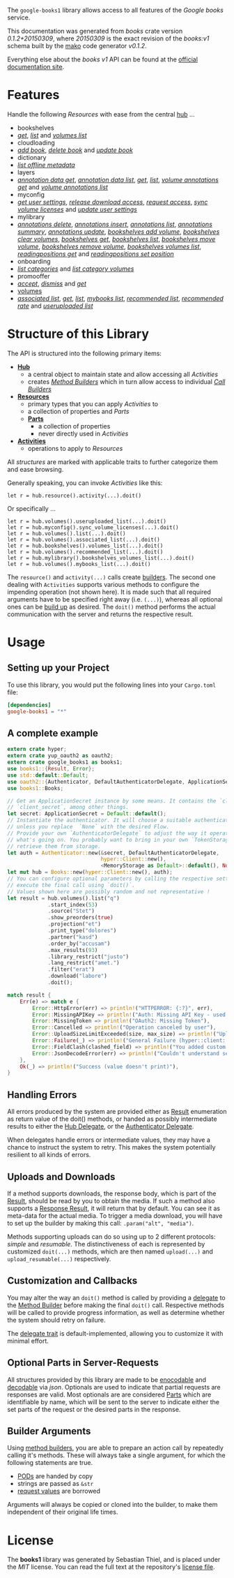 <!---
DO NOT EDIT !
This file was generated automatically from 'src/mako/api/README.md.mako'
DO NOT EDIT !
-->
The `google-books1` library allows access to all features of the *Google books* service.

This documentation was generated from *books* crate version *0.1.2+20150309*, where *20150309* is the exact revision of the *books:v1* schema built by the [mako](http://www.makotemplates.org/) code generator *v0.1.2*.

Everything else about the *books* *v1* API can be found at the
[official documentation site](https://developers.google.com/books/docs/v1/getting_started).
# Features

Handle the following *Resources* with ease from the central [hub](http://byron.github.io/google-apis-rs/google-books1/struct.Books.html) ... 

* bookshelves
 * [*get*](http://byron.github.io/google-apis-rs/google-books1/struct.BookshelveGetCall.html), [*list*](http://byron.github.io/google-apis-rs/google-books1/struct.BookshelveListCall.html) and [*volumes list*](http://byron.github.io/google-apis-rs/google-books1/struct.BookshelveVolumeListCall.html)
* cloudloading
 * [*add book*](http://byron.github.io/google-apis-rs/google-books1/struct.CloudloadingAddBookCall.html), [*delete book*](http://byron.github.io/google-apis-rs/google-books1/struct.CloudloadingDeleteBookCall.html) and [*update book*](http://byron.github.io/google-apis-rs/google-books1/struct.CloudloadingUpdateBookCall.html)
* dictionary
 * [*list offline metadata*](http://byron.github.io/google-apis-rs/google-books1/struct.DictionaryListOfflineMetadataCall.html)
* layers
 * [*annotation data get*](http://byron.github.io/google-apis-rs/google-books1/struct.LayerAnnotationDataGetCall.html), [*annotation data list*](http://byron.github.io/google-apis-rs/google-books1/struct.LayerAnnotationDataListCall.html), [*get*](http://byron.github.io/google-apis-rs/google-books1/struct.LayerGetCall.html), [*list*](http://byron.github.io/google-apis-rs/google-books1/struct.LayerListCall.html), [*volume annotations get*](http://byron.github.io/google-apis-rs/google-books1/struct.LayerVolumeAnnotationGetCall.html) and [*volume annotations list*](http://byron.github.io/google-apis-rs/google-books1/struct.LayerVolumeAnnotationListCall.html)
* myconfig
 * [*get user settings*](http://byron.github.io/google-apis-rs/google-books1/struct.MyconfigGetUserSettingCall.html), [*release download access*](http://byron.github.io/google-apis-rs/google-books1/struct.MyconfigReleaseDownloadAccesCall.html), [*request access*](http://byron.github.io/google-apis-rs/google-books1/struct.MyconfigRequestAccesCall.html), [*sync volume licenses*](http://byron.github.io/google-apis-rs/google-books1/struct.MyconfigSyncVolumeLicenseCall.html) and [*update user settings*](http://byron.github.io/google-apis-rs/google-books1/struct.MyconfigUpdateUserSettingCall.html)
* mylibrary
 * [*annotations delete*](http://byron.github.io/google-apis-rs/google-books1/struct.MylibraryAnnotationDeleteCall.html), [*annotations insert*](http://byron.github.io/google-apis-rs/google-books1/struct.MylibraryAnnotationInsertCall.html), [*annotations list*](http://byron.github.io/google-apis-rs/google-books1/struct.MylibraryAnnotationListCall.html), [*annotations summary*](http://byron.github.io/google-apis-rs/google-books1/struct.MylibraryAnnotationSummaryCall.html), [*annotations update*](http://byron.github.io/google-apis-rs/google-books1/struct.MylibraryAnnotationUpdateCall.html), [*bookshelves add volume*](http://byron.github.io/google-apis-rs/google-books1/struct.MylibraryBookshelveAddVolumeCall.html), [*bookshelves clear volumes*](http://byron.github.io/google-apis-rs/google-books1/struct.MylibraryBookshelveClearVolumeCall.html), [*bookshelves get*](http://byron.github.io/google-apis-rs/google-books1/struct.MylibraryBookshelveGetCall.html), [*bookshelves list*](http://byron.github.io/google-apis-rs/google-books1/struct.MylibraryBookshelveListCall.html), [*bookshelves move volume*](http://byron.github.io/google-apis-rs/google-books1/struct.MylibraryBookshelveMoveVolumeCall.html), [*bookshelves remove volume*](http://byron.github.io/google-apis-rs/google-books1/struct.MylibraryBookshelveRemoveVolumeCall.html), [*bookshelves volumes list*](http://byron.github.io/google-apis-rs/google-books1/struct.MylibraryBookshelveVolumeListCall.html), [*readingpositions get*](http://byron.github.io/google-apis-rs/google-books1/struct.MylibraryReadingpositionGetCall.html) and [*readingpositions set position*](http://byron.github.io/google-apis-rs/google-books1/struct.MylibraryReadingpositionSetPositionCall.html)
* onboarding
 * [*list categories*](http://byron.github.io/google-apis-rs/google-books1/struct.OnboardingListCategoryCall.html) and [*list category volumes*](http://byron.github.io/google-apis-rs/google-books1/struct.OnboardingListCategoryVolumeCall.html)
* promooffer
 * [*accept*](http://byron.github.io/google-apis-rs/google-books1/struct.PromoofferAcceptCall.html), [*dismiss*](http://byron.github.io/google-apis-rs/google-books1/struct.PromoofferDismisCall.html) and [*get*](http://byron.github.io/google-apis-rs/google-books1/struct.PromoofferGetCall.html)
* [volumes](http://byron.github.io/google-apis-rs/google-books1/struct.Volume.html)
 * [*associated list*](http://byron.github.io/google-apis-rs/google-books1/struct.VolumeAssociatedListCall.html), [*get*](http://byron.github.io/google-apis-rs/google-books1/struct.VolumeGetCall.html), [*list*](http://byron.github.io/google-apis-rs/google-books1/struct.VolumeListCall.html), [*mybooks list*](http://byron.github.io/google-apis-rs/google-books1/struct.VolumeMybookListCall.html), [*recommended list*](http://byron.github.io/google-apis-rs/google-books1/struct.VolumeRecommendedListCall.html), [*recommended rate*](http://byron.github.io/google-apis-rs/google-books1/struct.VolumeRecommendedRateCall.html) and [*useruploaded list*](http://byron.github.io/google-apis-rs/google-books1/struct.VolumeUseruploadedListCall.html)




# Structure of this Library

The API is structured into the following primary items:

* **[Hub](http://byron.github.io/google-apis-rs/google-books1/struct.Books.html)**
    * a central object to maintain state and allow accessing all *Activities*
    * creates [*Method Builders*](http://byron.github.io/google-apis-rs/google-books1/trait.MethodsBuilder.html) which in turn
      allow access to individual [*Call Builders*](http://byron.github.io/google-apis-rs/google-books1/trait.CallBuilder.html)
* **[Resources](http://byron.github.io/google-apis-rs/google-books1/trait.Resource.html)**
    * primary types that you can apply *Activities* to
    * a collection of properties and *Parts*
    * **[Parts](http://byron.github.io/google-apis-rs/google-books1/trait.Part.html)**
        * a collection of properties
        * never directly used in *Activities*
* **[Activities](http://byron.github.io/google-apis-rs/google-books1/trait.CallBuilder.html)**
    * operations to apply to *Resources*

All *structures* are marked with applicable traits to further categorize them and ease browsing.

Generally speaking, you can invoke *Activities* like this:

```Rust,ignore
let r = hub.resource().activity(...).doit()
```

Or specifically ...

```ignore
let r = hub.volumes().useruploaded_list(...).doit()
let r = hub.myconfig().sync_volume_licenses(...).doit()
let r = hub.volumes().list(...).doit()
let r = hub.volumes().associated_list(...).doit()
let r = hub.bookshelves().volumes_list(...).doit()
let r = hub.volumes().recommended_list(...).doit()
let r = hub.mylibrary().bookshelves_volumes_list(...).doit()
let r = hub.volumes().mybooks_list(...).doit()
```

The `resource()` and `activity(...)` calls create [builders][builder-pattern]. The second one dealing with `Activities` 
supports various methods to configure the impending operation (not shown here). It is made such that all required arguments have to be 
specified right away (i.e. `(...)`), whereas all optional ones can be [build up][builder-pattern] as desired.
The `doit()` method performs the actual communication with the server and returns the respective result.

# Usage

## Setting up your Project

To use this library, you would put the following lines into your `Cargo.toml` file:

```toml
[dependencies]
google-books1 = "*"
```

## A complete example

```Rust
extern crate hyper;
extern crate yup_oauth2 as oauth2;
extern crate google_books1 as books1;
use books1::{Result, Error};
use std::default::Default;
use oauth2::{Authenticator, DefaultAuthenticatorDelegate, ApplicationSecret, MemoryStorage};
use books1::Books;

// Get an ApplicationSecret instance by some means. It contains the `client_id` and 
// `client_secret`, among other things.
let secret: ApplicationSecret = Default::default();
// Instantiate the authenticator. It will choose a suitable authentication flow for you, 
// unless you replace  `None` with the desired Flow.
// Provide your own `AuthenticatorDelegate` to adjust the way it operates and get feedback about 
// what's going on. You probably want to bring in your own `TokenStorage` to persist tokens and
// retrieve them from storage.
let auth = Authenticator::new(&secret, DefaultAuthenticatorDelegate,
                              hyper::Client::new(),
                              <MemoryStorage as Default>::default(), None);
let mut hub = Books::new(hyper::Client::new(), auth);
// You can configure optional parameters by calling the respective setters at will, and
// execute the final call using `doit()`.
// Values shown here are possibly random and not representative !
let result = hub.volumes().list("q")
             .start_index(53)
             .source("Stet")
             .show_preorders(true)
             .projection("et")
             .print_type("dolores")
             .partner("kasd")
             .order_by("accusam")
             .max_results(93)
             .library_restrict("justo")
             .lang_restrict("amet.")
             .filter("erat")
             .download("labore")
             .doit();

match result {
    Err(e) => match e {
        Error::HttpError(err) => println!("HTTPERROR: {:?}", err),
        Error::MissingAPIKey => println!("Auth: Missing API Key - used if there are no scopes"),
        Error::MissingToken => println!("OAuth2: Missing Token"),
        Error::Cancelled => println!("Operation canceled by user"),
        Error::UploadSizeLimitExceeded(size, max_size) => println!("Upload size too big: {} of {}", size, max_size),
        Error::Failure(_) => println!("General Failure (hyper::client::Response doesn't print)"),
        Error::FieldClash(clashed_field) => println!("You added custom parameter which is part of builder: {:?}", clashed_field),
        Error::JsonDecodeError(err) => println!("Couldn't understand server reply - maybe API needs update: {:?}", err),
    },
    Ok(_) => println!("Success (value doesn't print)"),
}

```
## Handling Errors

All errors produced by the system are provided either as [Result](http://byron.github.io/google-apis-rs/google-books1/enum.Result.html) enumeration as return value of 
the doit() methods, or handed as possibly intermediate results to either the 
[Hub Delegate](http://byron.github.io/google-apis-rs/google-books1/trait.Delegate.html), or the [Authenticator Delegate](http://byron.github.io/google-apis-rs/google-books1/../yup-oauth2/trait.AuthenticatorDelegate.html).

When delegates handle errors or intermediate values, they may have a chance to instruct the system to retry. This 
makes the system potentially resilient to all kinds of errors.

## Uploads and Downloads
If a method supports downloads, the response body, which is part of the [Result](http://byron.github.io/google-apis-rs/google-books1/enum.Result.html), should be
read by you to obtain the media.
If such a method also supports a [Response Result](http://byron.github.io/google-apis-rs/google-books1/trait.ResponseResult.html), it will return that by default.
You can see it as meta-data for the actual media. To trigger a media download, you will have to set up the builder by making
this call: `.param("alt", "media")`.

Methods supporting uploads can do so using up to 2 different protocols: 
*simple* and *resumable*. The distinctiveness of each is represented by customized 
`doit(...)` methods, which are then named `upload(...)` and `upload_resumable(...)` respectively.

## Customization and Callbacks

You may alter the way an `doit()` method is called by providing a [delegate](http://byron.github.io/google-apis-rs/google-books1/trait.Delegate.html) to the 
[Method Builder](http://byron.github.io/google-apis-rs/google-books1/trait.CallBuilder.html) before making the final `doit()` call. 
Respective methods will be called to provide progress information, as well as determine whether the system should 
retry on failure.

The [delegate trait](http://byron.github.io/google-apis-rs/google-books1/trait.Delegate.html) is default-implemented, allowing you to customize it with minimal effort.

## Optional Parts in Server-Requests

All structures provided by this library are made to be [enocodable](http://byron.github.io/google-apis-rs/google-books1/trait.RequestValue.html) and 
[decodable](http://byron.github.io/google-apis-rs/google-books1/trait.ResponseResult.html) via *json*. Optionals are used to indicate that partial requests are responses 
are valid.
Most optionals are are considered [Parts](http://byron.github.io/google-apis-rs/google-books1/trait.Part.html) which are identifiable by name, which will be sent to 
the server to indicate either the set parts of the request or the desired parts in the response.

## Builder Arguments

Using [method builders](http://byron.github.io/google-apis-rs/google-books1/trait.CallBuilder.html), you are able to prepare an action call by repeatedly calling it's methods.
These will always take a single argument, for which the following statements are true.

* [PODs][wiki-pod] are handed by copy
* strings are passed as `&str`
* [request values](http://byron.github.io/google-apis-rs/google-books1/trait.RequestValue.html) are borrowed

Arguments will always be copied or cloned into the builder, to make them independent of their original life times.

[wiki-pod]: http://en.wikipedia.org/wiki/Plain_old_data_structure
[builder-pattern]: http://en.wikipedia.org/wiki/Builder_pattern
[google-go-api]: https://github.com/google/google-api-go-client

# License
The **books1** library was generated by Sebastian Thiel, and is placed 
under the *MIT* license.
You can read the full text at the repository's [license file][repo-license].

[repo-license]: https://github.com/Byron/google-apis-rs/LICENSE.md

